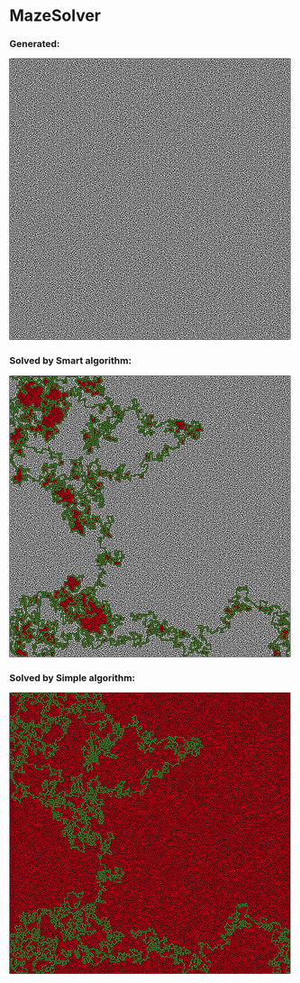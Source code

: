 ﻿# MazeSolver

### Generated:
![Generated](examples/generated.png)

### Solved by Smart algorithm:
![Solved by Smart algorithm](examples/solved-smart.png)

### Solved by Simple algorithm:
![Solved by Simple algorithm](examples/solved-simple.png)
